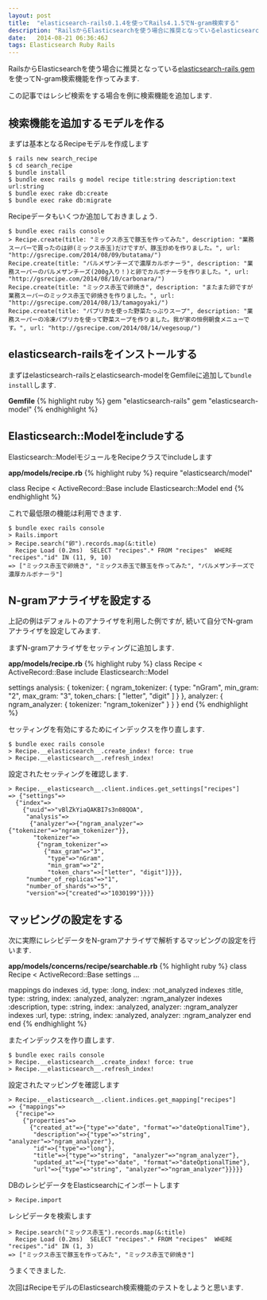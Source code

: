 ```yaml
---
layout: post
title:  "elasticsearch-rails0.1.4を使ってRails4.1.5でN-gram検索する"
description: "RailsからElasticsearchを使う場合に推奨となっているelasticsearch-rails gemを使ってN-gram検索機能を作ってみます."
date:   2014-08-21 06:36:46J
tags: Elasticsearch Ruby Rails
---
```


RailsからElasticsearchを使う場合に推奨となっている[elasticsearch-rails gem](https://github.com/elasticsearch/elasticsearch-rails)を使ってN-gram検索機能を作ってみます.

この記事ではレシピ検索をする場合を例に検索機能を追加します.

## 検索機能を追加するモデルを作る

まずは基本となるRecipeモデルを作成します

    $ rails new search_recipe
    $ cd search_recipe
    $ bundle install
    $ bundle exec rails g model recipe title:string description:text url:string
    $ bundle exec rake db:create
    $ bundle exec rake db:migrate

Recipeデータもいくつか追加しておきましょう.

    $ bundle exec rails console
    > Recipe.create(title: "ミックス赤玉で豚玉を作ってみた", description: "業務スーパーで買ったのは卵(ミックス赤玉)だけですが、豚玉炒めを作りました。", url: "http://gsrecipe.com/2014/08/09/butatama/")
    Recipe.create(title: "パルメザンチーズで濃厚カルボナーラ", description: "業務スーパーのパルメザンチーズ(200g入り！)と卵でカルボナーラを作りました。", url: "http://gsrecipe.com/2014/08/10/carbonara/")
    Recipe.create(title: "ミックス赤玉で卵焼き", description: "またまた卵ですが業務スーパーのミックス赤玉で卵焼きを作りました。", url: "http://gsrecipe.com/2014/08/13/tamagoyaki/")
    Recipe.create(title: "パプリカを使った野菜たっぷりスープ", description: "業務スーパーの冷凍パプリカを使って野菜スープを作りました。我が家の恒例朝食メニューです。", url: "http://gsrecipe.com/2014/08/14/vegesoup/")

## elasticsearch-railsをインストールする

まずはelasticsearch-railsとelasticsearch-modelをGemfileに追加して```bundle install```します.

**Gemfile**
{% highlight ruby %}
gem "elasticsearch-rails"
gem "elasticsearch-model"
{% endhighlight %}

## Elasticsearch::Modelをincludeする

Elasticsearch::ModelモジュールをRecipeクラスでincludeします

**app/models/recipe.rb**
{% highlight ruby %}
require "elasticsearch/model"

class Recipe < ActiveRecord::Base
  include Elasticsearch::Model
end
{% endhighlight %}

これで最低限の機能は利用できます.

    $ bundle exec rails console
    > Rails.import
    > Recipe.search("卵").records.map(&:title)
      Recipe Load (0.2ms)  SELECT "recipes".* FROM "recipes"  WHERE "recipes"."id" IN (11, 9, 10)
    => ["ミックス赤玉で卵焼き", "ミックス赤玉で豚玉を作ってみた", "パルメザンチーズで濃厚カルボナーラ"]

## N-gramアナライザを設定する

上記の例はデフォルトのアナライザを利用した例ですが, 続いて自分でN-gramアナライザを設定してみます.

まずN-gramアナライザをセッティングに追加します.

**app/models/recipe.rb**
{% highlight ruby %}
class Recipe < ActiveRecord::Base
  include Elasticsearch::Model

  settings analysis: {
      tokenizer: {
        ngram_tokenizer: {
          type: "nGram",
          min_gram: "2",
          max_gram: "3",
          token_chars: [
            "letter",
            "digit"
          ]
        }
      },
      analyzer: {
        ngram_analyzer: {
          tokenizer: "ngram_tokenizer"
        }
      }
    }
end
{% endhighlight %}

セッティングを有効にするためにインデックスを作り直します.

    $ bundle exec rails console
    > Recipe.__elasticsearch__.create_index! force: true
    > Recipe.__elasticsearch__.refresh_index!

設定されたセッティングを確認します.

    > Recipe.__elasticsearch__.client.indices.get_settings["recipes"]
    => {"settings"=>
      {"index"=>
        {"uuid"=>"vBlZkYiaQAKBI7s3n08QOA",
         "analysis"=>
          {"analyzer"=>{"ngram_analyzer"=>{"tokenizer"=>"ngram_tokenizer"}},
           "tokenizer"=>
            {"ngram_tokenizer"=>
              {"max_gram"=>"3",
               "type"=>"nGram",
               "min_gram"=>"2",
               "token_chars"=>["letter", "digit"]}}},
         "number_of_replicas"=>"1",
         "number_of_shards"=>"5",
         "version"=>{"created"=>"1030199"}}}}

## マッピングの設定をする

次に実際にレシピデータをN-gramアナライザで解析するマッピングの設定を行います.

**app/models/concerns/recipe/searchable.rb**
{% highlight ruby %}
class Recipe < ActiveRecord::Base
  settings ...

  mappings do
    indexes :id, type: :long, index: :not_analyzed
    indexes :title, type: :string, index: :analyzed, analyzer: :ngram_analyzer
    indexes :description, type: :string, index: :analyzed, analyzer: :ngram_analyzer
    indexes :url, type: :string, index: :analyzed, analyzer: :ngram_analyzer
  end
end
{% endhighlight %}

またインデックスを作り直します.

    $ bundle exec rails console
    > Recipe.__elasticsearch__.create_index! force: true
    > Recipe.__elasticsearch__.refresh_index!

設定されたマッピングを確認します

    > Recipe.__elasticsearch__.client.indices.get_mapping["recipes"]
    => {"mappings"=>
      {"recipe"=>
        {"properties"=>
          {"created_at"=>{"type"=>"date", "format"=>"dateOptionalTime"},
           "description"=>{"type"=>"string", "analyzer"=>"ngram_analyzer"},
           "id"=>{"type"=>"long"},
           "title"=>{"type"=>"string", "analyzer"=>"ngram_analyzer"},
           "updated_at"=>{"type"=>"date", "format"=>"dateOptionalTime"},
           "url"=>{"type"=>"string", "analyzer"=>"ngram_analyzer"}}}}}

DBのレシピデータをElasticsearchにインポートします

    > Recipe.import

レシピデータを検索します

    > Recipe.search("ミックス赤玉").records.map(&:title)
      Recipe Load (0.2ms)  SELECT "recipes".* FROM "recipes"  WHERE "recipes"."id" IN (1, 3)
    => ["ミックス赤玉で豚玉を作ってみた", "ミックス赤玉で卵焼き"]

うまくできました.

次回はRecipeモデルのElasticsearch検索機能のテストをしようと思います.

